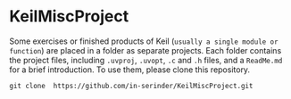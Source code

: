 # KeilMiscProject
Some exercises or finished products of Keil (` usually a single module or function `) are placed in a folder as separate projects. Each folder contains the project files, including ` .uvproj `, ` .uvopt `, ` .c ` and ` .h ` files, and a ` ReadMe.md ` for a brief introduction. To use them, please clone this repository.

```
git clone  https://github.com/in-serinder/KeilMiscProject.git
```
